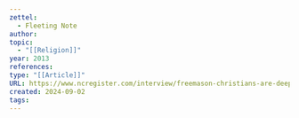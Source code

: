 ```yaml
---
zettel:
  - Fleeting Note
author: 
topic:
  - "[[Religion]]"
year: 2013
references: 
type: "[[Article]]"
URL: https://www.ncregister.com/interview/freemason-christians-are-deeply-incoherent-says-former-worshipful-master
created: 2024-09-02
tags:
---
```


